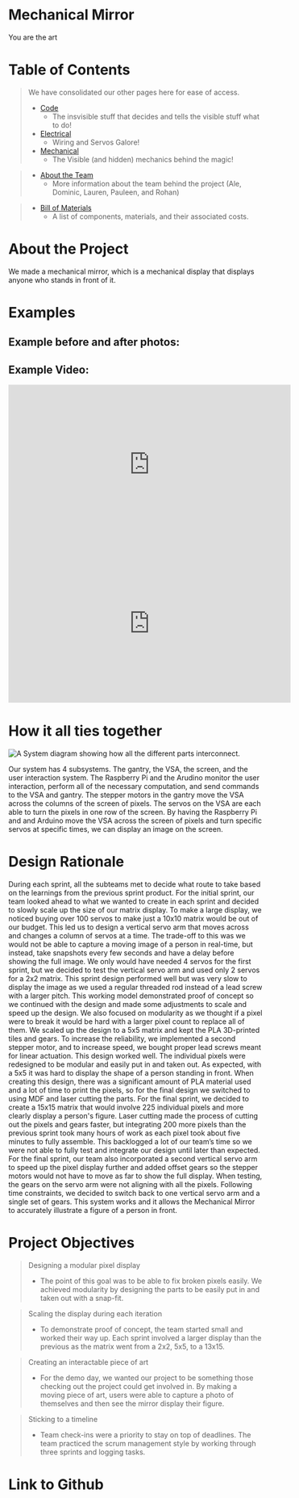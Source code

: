# Mechanical Mirror
You are the art
# Table of Contents

> We have consolidated our other pages here for ease of access.
> - [Code](/pie-2023-03/mechanical-mirror/Code)
  >   - The insvisible stuff that decides and tells the visible stuff what to do!
> - [Electrical](/pie-2023-03/mechanical-mirror/Electrical)
 >    - Wiring and Servos Galore!
> - [Mechanical](/pie-2023-03/mechanical-mirror/Mechanical)
 >    - The Visible (and hidden) mechanics behind the magic!

> - [About the Team](/pie-2023-03/mechanical-mirror/About)
 >    - More information about the team behind the project (Ale, Dominic, Lauren, Pauleen, and Rohan)

> - [Bill of Materials](/pie-2023-03/mechanical-mirror/BillofMaterials)
 >    - A list of components, materials, and their associated costs.


# About the Project
We made a mechanical mirror, which is a mechanical display that displays anyone who stands in front of it.

# Examples
## Example before and after photos:

## Example Video:

<iframe width="560" height="315" src="https://www.youtube.com/embed/98xqTyCnihM?si=X8l4SJlZaNW46-1X" title="YouTube video player" frameborder="0" allow="accelerometer; autoplay; clipboard-write; encrypted-media; gyroscope; picture-in-picture; web-share"></iframe>
<br>
<iframe width="560" height="315" src="https://www.youtube.com/embed/2gRm41Kkecs?si=DTeYSFWUNzqtunST" title="YouTube video player" frameborder="0" allow="accelerometer; autoplay; clipboard-write; encrypted-media; gyroscope; picture-in-picture; web-share" allowfullscreen></iframe>
<br>

# How it all ties together

![A System diagram showing how all the different parts interconnect.](https://raw.githubusercontent.com/mcuevas-olin/pie-2023-03/gh-pages/mechanical-mirror/Images/SystemDiagramFinal.jpg "System Diagram")

Our system has 4 subsystems. The gantry, the VSA, the screen, and the user interaction system. The Raspberry Pi and the Arudino monitor the user interaction, perform all of the necessary computation, and send commands to the VSA and gantry. The stepper motors in the gantry move the VSA across the columns of the screen of pixels. The servos on the VSA are each able to turn the pixels in one row of the screen. By having the Raspberry Pi and and Arduino move the VSA across the screen of pixels and turn specific servos at specific times, we can display an image on the screen.


# Design Rationale

During each sprint, all the subteams met to decide what route to take based on the learnings from the previous sprint product. For the initial sprint, our team looked ahead to what we wanted to create in each sprint and decided to slowly scale up the size of our matrix display. To make a large display, we noticed buying over 100 servos to make just a 10x10 matrix would be out of our budget. This led us to design a vertical servo arm that moves across and changes a column of servos at a time. The trade-off to this was we would not be able to capture a moving image of a person in real-time, but instead, take snapshots every few seconds and have a delay before showing the full image. We only would have needed 4 servos for the first sprint, but we decided to test the vertical servo arm and used only 2 servos for a 2x2 matrix. This sprint design performed well but was very slow to display the image as we used a regular threaded rod instead of a lead screw with a larger pitch. This working model demonstrated proof of concept so we continued with the design and made some adjustments to scale and speed up the design. We also focused on modularity as we thought if a pixel were to break it would be hard with a larger pixel count to replace all of them. We scaled up the design to a 5x5 matrix and kept the PLA 3D-printed tiles and gears. To increase the reliability, we implemented a second stepper motor, and to increase speed, we bought proper lead screws meant for linear actuation. This design worked well. The individual pixels were redesigned to be modular and easily put in and taken out. As expected, with a 5x5 it was hard to display the shape of a person standing in front. When creating this design, there was a significant amount of PLA material used and a lot of time to print the pixels, so for the final design we switched to using MDF and laser cutting the parts. For the final sprint, we decided to create a 15x15 matrix that would involve 225 individual pixels and more clearly display a person's figure. Laser cutting made the process of cutting out the pixels and gears faster, but integrating 200 more pixels than the previous sprint took many hours of work as each pixel took about five minutes to fully assemble. This backlogged a lot of our team’s time so we were not able to fully test and integrate our design until later than expected. For the final sprint, our team also incorporated a second vertical servo arm to speed up the pixel display further and added offset gears so the stepper motors would not have to move as far to show the full display. When testing, the gears on the servo arm were not aligning with all the pixels. Following time constraints, we decided to switch back to one vertical servo arm and a single set of gears. This system works and it allows the Mechanical Mirror to accurately illustrate a figure of a person in front.


# Project Objectives 

> Designing a modular pixel display
  >  - The point of this goal was to be able to fix broken pixels easily. We achieved modularity by designing the parts to be easily put in and taken out with a snap-fit. 

> Scaling the display during each iteration 
  >  - To demonstrate proof of concept, the team started small and worked their way up. Each sprint involved a larger display than the previous as the matrix went from a 2x2, 5x5, to a 13x15.

> Creating an interactable piece of art
  >  - For the demo day, we wanted our project to be something those checking out the project could get involved in. By making a moving piece of art, users were able to capture a photo of themselves and then see the mirror display their figure. 

> Sticking to a timeline
  >  - Team check-ins were a priority to stay on top of deadlines. The team practiced the scrum management style by working through three sprints and logging tasks. 


# Link to Github
